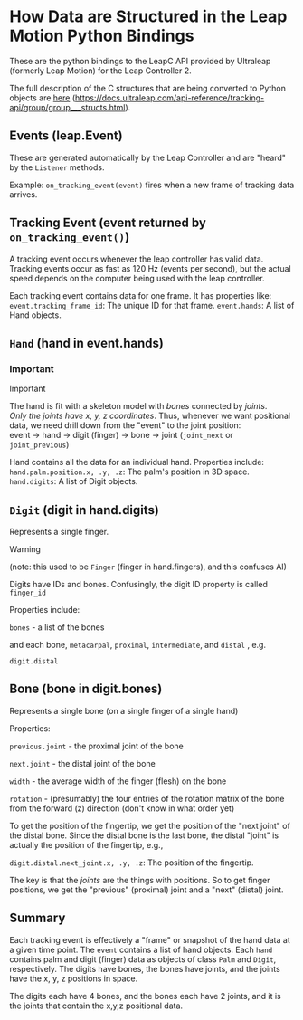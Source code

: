 # How Data are Structured in the Leap Motion Python Bindings
These are the python bindings to the LeapC API provided by
Ultraleap (formerly Leap Motion) for the Leap Controller 2.  

The full description of the C structures that are being converted to Python objects are [here](https://docs.ultraleap.com/api-reference/tracking-api/group/group___structs.html) (https://docs.ultraleap.com/api-reference/tracking-api/group/group___structs.html).

## Events (leap.Event)
These are generated automatically by the Leap Controller and are "heard"
by the `Listener` methods.

Example: `on_tracking_event(event)` fires when a new frame of tracking data arrives.

## Tracking Event (event returned by `on_tracking_event()`)

A tracking event occurs whenever the leap controller has valid data. Tracking
events occur as fast as 120 Hz (events per second), but the actual speed
depends on the computer being used with the leap controller.  

Each tracking event contains data for one frame.
It has properties like:
`event.tracking_frame_id`: The unique ID for that frame.
`event.hands`: A list of Hand objects.

## `Hand` (hand in event.hands)
### Important
> [!IMPORTANT]
>
> The hand is fit with a skeleton model with *bones* connected by *joints*.  
> *Only the joints have x, y, z coordinates*. Thus, whenever we want
> positional data, we need drill down from the "event" to the joint position:  
> event -> hand -> digit (finger) -> bone -> joint (`joint_next` or `joint_previous`)


Hand contains all the data for an individual hand.
Properties include:
`hand.palm.position.x, .y, .z`: The palm's position in 3D space.
`hand.digits`: A list of Digit objects.

## `Digit` (digit in hand.digits)

Represents a single finger.  

> [!WARNING]
>
> (note: this used to be `Finger` (finger in hand.fingers), and this confuses AI)

Digits have IDs and bones. Confusingly, the digit ID property is called `finger_id`

Properties include:

`bones` - a list of the bones

and each bone, `metacarpal`, `proximal`, `intermediate`, and `distal` , e.g. 

`digit.distal`

## Bone (bone in digit.bones)

Represents a single bone (on a single finger of a single hand)

Properties:

`previous.joint` - the proximal joint of the bone

`next.joint` - the distal joint of the bone

`width` - the average width of the finger (flesh) on the bone

`rotation` - (presumably) the four entries of the rotation matrix of the bone from the forward (z) direction (don't know in what order yet)

To get the position of the fingertip, we get the position of the "next joint" of the distal bone. Since the distal bone is the last bone, the distal "joint" is actually the position of the fingertip, e.g.,

`digit.distal.next_joint.x, .y, .z`: The position of the fingertip. 

The key is that the *joints* are the things with positions. So to get finger positions, we get the  "previous" (proximal) joint and a "next" (distal) joint.

## Summary
Each tracking event is effectively a "frame" or snapshot of the
hand data at a given time point.
The `event` contains a list of hand objects.
Each `hand` contains palm and digit (finger) data as
objects of class `Palm` and `Digit`, respectively. The digits have bones, the bones have joints, and the joints have the x, y, z positions in space.

The digits each have 4 bones, and the bones each have 2 joints, and it is the joints that contain the x,y,z positional data.